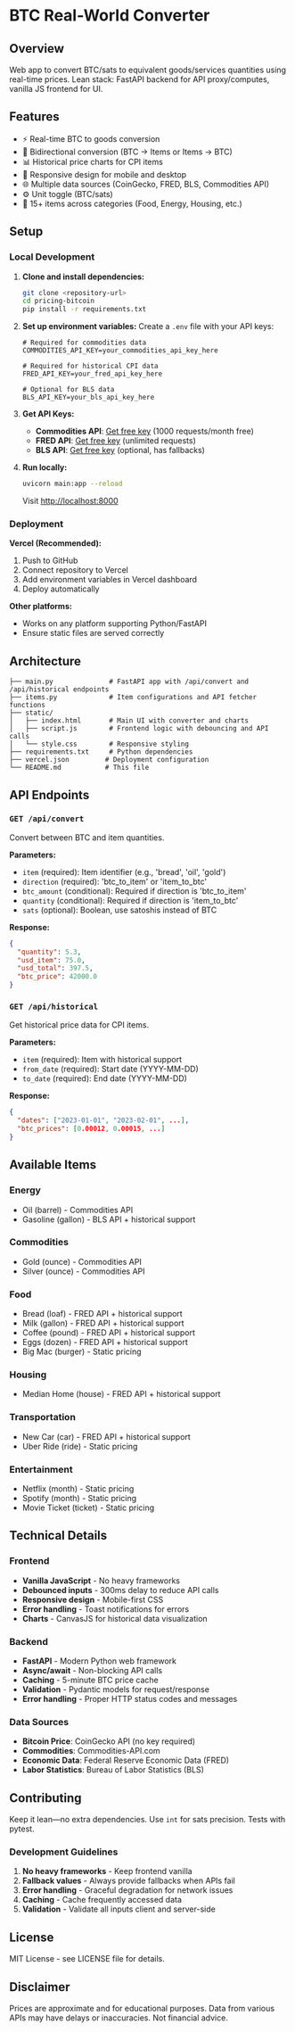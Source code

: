 # BTC Real-World Converter

## Overview
Web app to convert BTC/sats to equivalent goods/services quantities using real-time prices. Lean stack: FastAPI backend for API proxy/computes, vanilla JS frontend for UI.

## Features
- ⚡ Real-time BTC to goods conversion
- 🔄 Bidirectional conversion (BTC → Items or Items → BTC)
- 📊 Historical price charts for CPI items
- 📱 Responsive design for mobile and desktop
- 🌐 Multiple data sources (CoinGecko, FRED, BLS, Commodities API)
- ⚙️ Unit toggle (BTC/sats)
- 🎯 15+ items across categories (Food, Energy, Housing, etc.)

## Setup

### Local Development

1. **Clone and install dependencies:**
   ```bash
   git clone <repository-url>
   cd pricing-bitcoin
   pip install -r requirements.txt
   ```

2. **Set up environment variables:**
   Create a `.env` file with your API keys:
   ```env
   # Required for commodities data
   COMMODITIES_API_KEY=your_commodities_api_key_here
   
   # Required for historical CPI data
   FRED_API_KEY=your_fred_api_key_here
   
   # Optional for BLS data
   BLS_API_KEY=your_bls_api_key_here
   ```

3. **Get API Keys:**
   - **Commodities API**: [Get free key](https://commodities-api.com) (1000 requests/month free)
   - **FRED API**: [Get free key](https://api.stlouisfed.org/) (unlimited requests)
   - **BLS API**: [Get free key](https://www.bls.gov/developers/) (optional, has fallbacks)

4. **Run locally:**
   ```bash
   uvicorn main:app --reload
   ```
   Visit [http://localhost:8000](http://localhost:8000)

### Deployment

**Vercel (Recommended):**
1. Push to GitHub
2. Connect repository to Vercel
3. Add environment variables in Vercel dashboard
4. Deploy automatically

**Other platforms:**
- Works on any platform supporting Python/FastAPI
- Ensure static files are served correctly

## Architecture

```
├── main.py              # FastAPI app with /api/convert and /api/historical endpoints
├── items.py             # Item configurations and API fetcher functions
├── static/
│   ├── index.html       # Main UI with converter and charts
│   ├── script.js        # Frontend logic with debouncing and API calls
│   └── style.css        # Responsive styling
├── requirements.txt     # Python dependencies
├── vercel.json         # Deployment configuration
└── README.md           # This file
```

## API Endpoints

### `GET /api/convert`
Convert between BTC and item quantities.

**Parameters:**
- `item` (required): Item identifier (e.g., 'bread', 'oil', 'gold')
- `direction` (required): 'btc_to_item' or 'item_to_btc'
- `btc_amount` (conditional): Required if direction is 'btc_to_item'
- `quantity` (conditional): Required if direction is 'item_to_btc'
- `sats` (optional): Boolean, use satoshis instead of BTC

**Response:**
```json
{
  "quantity": 5.3,
  "usd_item": 75.0,
  "usd_total": 397.5,
  "btc_price": 42000.0
}
```

### `GET /api/historical`
Get historical price data for CPI items.

**Parameters:**
- `item` (required): Item with historical support
- `from_date` (required): Start date (YYYY-MM-DD)
- `to_date` (required): End date (YYYY-MM-DD)

**Response:**
```json
{
  "dates": ["2023-01-01", "2023-02-01", ...],
  "btc_prices": [0.00012, 0.00015, ...]
}
```

## Available Items

### Energy
- Oil (barrel) - Commodities API
- Gasoline (gallon) - BLS API + historical support

### Commodities  
- Gold (ounce) - Commodities API
- Silver (ounce) - Commodities API

### Food
- Bread (loaf) - FRED API + historical support
- Milk (gallon) - FRED API + historical support
- Coffee (pound) - FRED API + historical support
- Eggs (dozen) - FRED API + historical support
- Big Mac (burger) - Static pricing

### Housing
- Median Home (house) - FRED API + historical support

### Transportation
- New Car (car) - FRED API + historical support
- Uber Ride (ride) - Static pricing

### Entertainment
- Netflix (month) - Static pricing
- Spotify (month) - Static pricing
- Movie Ticket (ticket) - Static pricing

## Technical Details

### Frontend
- **Vanilla JavaScript** - No heavy frameworks
- **Debounced inputs** - 300ms delay to reduce API calls
- **Responsive design** - Mobile-first CSS
- **Error handling** - Toast notifications for errors
- **Charts** - CanvasJS for historical data visualization

### Backend
- **FastAPI** - Modern Python web framework
- **Async/await** - Non-blocking API calls
- **Caching** - 5-minute BTC price cache
- **Validation** - Pydantic models for request/response
- **Error handling** - Proper HTTP status codes and messages

### Data Sources
- **Bitcoin Price**: CoinGecko API (no key required)
- **Commodities**: Commodities-API.com
- **Economic Data**: Federal Reserve Economic Data (FRED)
- **Labor Statistics**: Bureau of Labor Statistics (BLS)

## Contributing

Keep it lean—no extra dependencies. Use `int` for sats precision. Tests with pytest.

### Development Guidelines
1. **No heavy frameworks** - Keep frontend vanilla
2. **Fallback values** - Always provide fallbacks when APIs fail  
3. **Error handling** - Graceful degradation for network issues
4. **Caching** - Cache frequently accessed data
5. **Validation** - Validate all inputs client and server-side

## License

MIT License - see LICENSE file for details.

## Disclaimer

Prices are approximate and for educational purposes. Data from various APIs may have delays or inaccuracies. Not financial advice. 